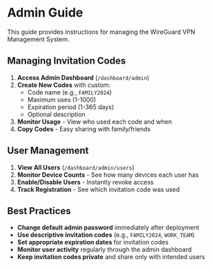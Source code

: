 # Admin Guide

This guide provides instructions for managing the WireGuard VPN Management System.

## Managing Invitation Codes

1.  **Access Admin Dashboard** (`/dashboard/admin`)
2.  **Create New Codes** with custom:
    *   Code name (e.g., `FAMILY2024`)
    *   Maximum uses (1-1000)
    *   Expiration period (1-365 days)
    *   Optional description
3.  **Monitor Usage** - View who used each code and when
4.  **Copy Codes** - Easy sharing with family/friends

## User Management

1.  **View All Users** (`/dashboard/admin/users`)
2.  **Monitor Device Counts** - See how many devices each user has
3.  **Enable/Disable Users** - Instantly revoke access
4.  **Track Registration** - See which invitation code was used

## Best Practices

*   **Change default admin password** immediately after deployment
*   **Use descriptive invitation codes** (e.g., `FAMILY2024`, `WORK_TEAM`)
*   **Set appropriate expiration dates** for invitation codes
*   **Monitor user activity** regularly through the admin dashboard
*   **Keep invitation codes private** and share only with intended users
